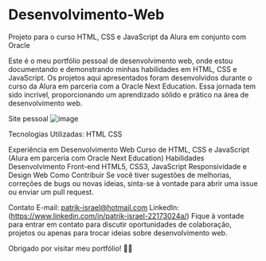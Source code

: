 # Desenvolvimento-Web
Projeto para o curso HTML, CSS e JavaScript da Alura em conjunto com Oracle

Este é o meu portfólio pessoal de desenvolvimento web, onde estou documentando e demonstrando minhas habilidades em HTML, CSS e JavaScript. Os projetos aqui apresentados foram desenvolvidos durante o curso da Alura em parceria com a Oracle Next Education. Essa jornada tem sido incrível, proporcionando um aprendizado sólido e prático na área de desenvolvimento web.

Site pessoal 
![image](https://github.com/PatrikIsrael/Desenvolvimento-Web/assets/119878626/40fc9cc1-855d-4df1-848f-86e72f29b52a)

Tecnologias Utilizadas:
HTML
CSS

Experiência em Desenvolvimento Web
Curso de HTML, CSS e JavaScript (Alura em parceria com Oracle Next Education)
Habilidades
Desenvolvimento Front-end
HTML5, CSS3, JavaScript
Responsividade e Design Web
Como Contribuir
Se você tiver sugestões de melhorias, correções de bugs ou novas ideias, sinta-se à vontade para abrir uma issue ou enviar um pull request.

Contato
E-mail: patrik-israel@hotmail.com
LinkedIn: (https://www.linkedin.com/in/patrik-israel-22173024a/)
Fique à vontade para entrar em contato para discutir oportunidades de colaboração, projetos ou apenas para trocar ideias sobre desenvolvimento web.

Obrigado por visitar meu portfólio! 🚀✨
